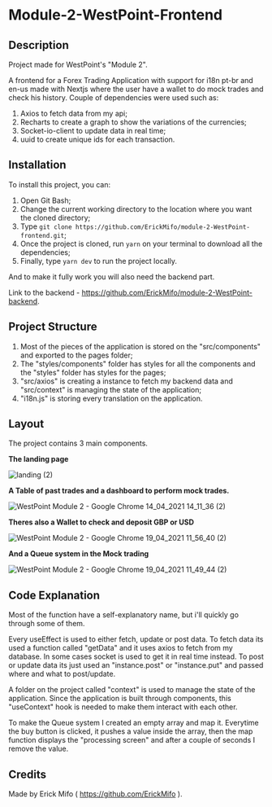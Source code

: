 # Module-2-WestPoint-Frontend

## Description

Project made for WestPoint's "Module 2".

A frontend for a Forex Trading Application with support for i18n pt-br and en-us made with Nextjs where the user have a wallet to do mock trades and check his history. 
Couple of dependencies were used such as:

1. Axios to fetch data from my api;
2. Recharts to create a graph to show the variations of the currencies;
3. Socket-io-client to update data in real time;
4. uuid to create unique ids for each transaction.

## Installation 


To install this project, you can:
1. Open Git Bash;
2. Change the current working directory to the location where you want the cloned directory;
3. Type `git clone https://github.com/ErickMifo/module-2-WestPoint-frontend.git`;
4. Once the project is cloned, run `yarn` on your terminal to download all the dependencies;
5. Finally, type `yarn dev` to run the project locally.

And to make it fully work you will also need the backend part.

Link to the backend - https://github.com/ErickMifo/module-2-WestPoint-backend.


## Project Structure

1. Most of the pieces of the application is stored on the "src/components" and exported to the pages folder;
2. The "styles/components" folder has styles for all the components and the "styles" folder has styles for the pages;
3. "src/axios" is creating a instance to fetch my backend data and "src/context" is managing the state of the application;
4. "i18n.js" is storing every translation on the application.


## Layout

The project contains 3 main components. 

**The landing page**

![landing (2)](https://user-images.githubusercontent.com/65738815/115736158-72e99d00-a361-11eb-8689-c4d1ca8c4d96.png)

**A Table of past trades and a dashboard to perform mock trades.**



![WestPoint Module 2 - Google Chrome 14_04_2021 14_11_36 (2)](https://user-images.githubusercontent.com/65738815/114751589-b7ef4d00-9d2b-11eb-8802-df5caf1ce32f.png)



**Theres also a Wallet to check and deposit GBP or USD**



![WestPoint Module 2 - Google Chrome 19_04_2021 11_56_40 (2)](https://user-images.githubusercontent.com/65738815/115257483-8220de80-a106-11eb-986c-4c6ddf78dc38.png)



**And a Queue system in the Mock trading**



![WestPoint Module 2 - Google Chrome 19_04_2021 11_49_44 (2)](https://user-images.githubusercontent.com/65738815/115256499-a7611d00-a105-11eb-8dbc-837faebe56b2.png)


## Code Explanation

Most of the function have a self-explanatory name, but i'll quickly go through some of them.

Every useEffect is used to either fetch, update or post data. 
To fetch data its used a function called "getData" and it uses axios to fetch from my database. In some cases socket is used to get it in real time instead.
To post or update data its just used an "instance.post" or "instance.put" and passed where and what to post/update.

A folder on the project called "context" is used to manage the state of the application. Since the application is built through components, this "useContext" hook is needed to make them interact with each other.

To make the Queue system I created an empty array and map it. Everytime the buy button is clicked, it pushes a value inside the array, then the map function displays the "processing screen" and after a couple of seconds I remove the value.

## Credits 

Made by Erick Mifo ( https://github.com/ErickMifo ).

